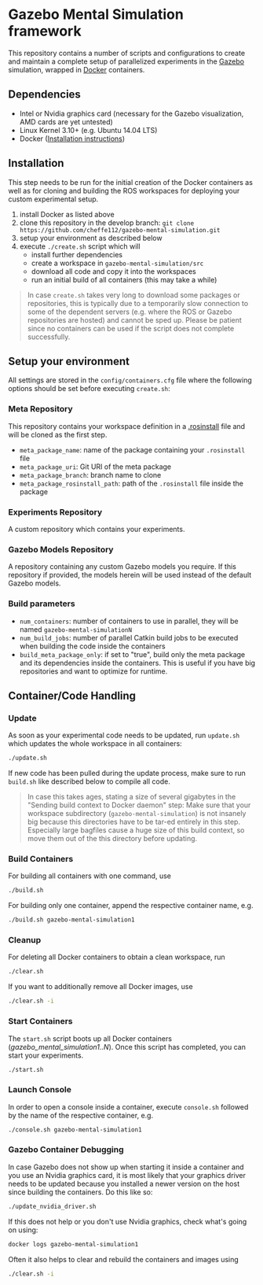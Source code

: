 # Gazebo Mental Simulation framework
This repository contains a number of scripts and configurations to create and maintain a complete setup of parallelized experiments in the [Gazebo](http://gazebosim.org/) simulation, wrapped in [Docker](https://www.docker.com/) containers.

## Dependencies
* Intel or Nvidia graphics card (necessary for the Gazebo visualization, AMD cards are yet untested)
* Linux Kernel 3.10+ (e.g. Ubuntu 14.04 LTS)
* Docker ([Installation instructions](https://docs.docker.com/engine/installation/linux/docker-ce/ubuntu/))

## Installation
This step needs to be run for the initial creation of the Docker containers as well as for cloning and building the ROS workspaces for deploying your custom experimental setup.
1. install Docker as listed above
2. clone this repository in the develop branch: `git clone https://github.com/cheffe112/gazebo-mental-simulation.git`
3. setup your environment as described below
4. execute `./create.sh` script which will 
   - install further dependencies
   - create a workspace in `gazebo-mental-simulation/src`
   - download all code and copy it into the workspaces
   - run an initial build of all containers (this may take a while)
   
> In case `create.sh` takes very long to download some packages or repositories, this is typically due to a temporarily slow connection to some of the dependent servers (e.g. where the ROS or Gazebo repositories are hosted) and cannot be sped up. Please be patient since no containers can be used if the script does not complete successfully.
  
## Setup your environment
All settings are stored in the `config/containers.cfg` file where the following options should be set before executing `create.sh`:

### Meta Repository
This repository contains your workspace definition in a [.rosinstall](http://docs.ros.org/independent/api/rosinstall/html/rosinstall_file_format.html) file and will be cloned as the first step.
* `meta_package_name`: name of the package containing your `.rosinstall` file
* `meta_package_uri`: Git URI of the meta package
* `meta_package_branch`: branch name to clone
* `meta_package_rosinstall_path`: path of the `.rosinstall` file inside the package

### Experiments Repository
A custom repository which contains your experiments.

### Gazebo Models Repository
A repository containing any custom Gazebo models you require. If this repository if provided, the models herein will be used instead of the default Gazebo models.

### Build parameters
* `num_containers`: number of containers to use in parallel, they will be named `gazebo-mental-simulationN`
* `num_build_jobs`: number of parallel Catkin build jobs to be executed when building the code inside the containers
* `build_meta_package_only`: if set to "true", build only the meta package and its dependencies inside the containers. This is useful if you have big repositories and want to optimize for runtime.

## Container/Code Handling  

### Update
As soon as your experimental code needs to be updated, run `update.sh` which updates the whole workspace in all containers:
```bash
./update.sh
```
If new code has been pulled during the update process, make sure to run `build.sh` like described below to compile all code.

> In case this takes ages, stating a size of several gigabytes in the "Sending build context to Docker daemon" step: Make sure that your workspace subdirectory (`gazebo-mental-simulation`) is not insanely big because this directories have to be tar-ed entirely in this step.
> Especially large bagfiles cause a huge size of this build context, so move them out of the this directory before updating.

### Build Containers
For building all containers with one command, use
```bash
./build.sh
```
For building only one container, append the respective container name, e.g.
```bash
./build.sh gazebo-mental-simulation1
```

### Cleanup
For deleting all Docker containers to obtain a clean workspace, run
```bash
./clear.sh
```
If you want to additionally remove all Docker images, use
```bash
./clear.sh -i
```

### Start Containers
The `start.sh` script boots up all Docker containers (*gazebo_mental_simulation1..N*). Once this script has completed, you can start your experiments.
```bash
./start.sh
```

### Launch Console
In order to open a console inside a container, execute `console.sh` followed by the name of the respective container, e.g.
```bash
./console.sh gazebo-mental-simulation1
```

### Gazebo Container Debugging
In case Gazebo does not show up when starting it inside a container and you use an Nvidia graphics card, it is most likely that your graphics driver needs to be updated because you installed a newer version on the host since building the containers. Do this like so:
```bash
./update_nvidia_driver.sh
```
If this does not help or you don't use Nvidia graphics, check what's going on using:
```bash
docker logs gazebo-mental-simulation1
```
Often it also helps to clear and rebuild the containers and images using
```bash
./clear.sh -i
```
